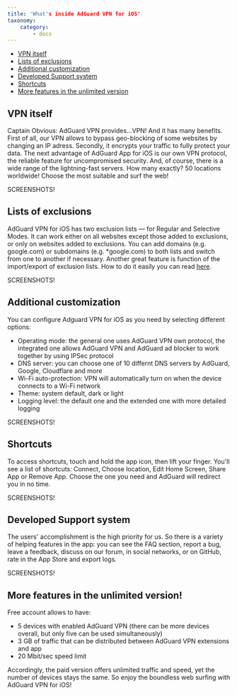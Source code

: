 ```yaml
---
title: 'What's inside AdGuard VPN for iOS'
taxonomy:
    category:
        - docs
---
```


*   [VPN itself](#vpn-itself)
*   [Lists of exclusions](#lists-of-exclusions)
*   [Additional customization](#additional-customization)
*   [Developed Support system](#developed-support-system)
*   [Shortcuts](#shortcuts)
*   [More features in the unlimited version](#unlimited-version)

<a name="vpn-itself"></a>

## VPN itself

Captain Obvious: AdGuard VPN provides...VPN! And it has many benefits. First of all, our VPN allows to bypass geo-blocking of some websites by changing an IP adress. Secondly, it encrypts your traffic to fully protect your data. The next advantage of AdGuard App for iOS is our own VPN protocol, the reliable feature for uncompromised security. And, of course, there is a wide range of the lightning-fast servers. How many exactly? 50 locations worldwide! Choose the most suitable and surf the web!

SCREENSHOTS!

<a name="lists-of-exclusions"></a>

## Lists of exclusions

AdGuard VPN for iOS has two exclusion lists — for Regular and Selective Modes. It can work either on all websites except those added to exclusions, or only on websites added to exclusions. You can add domains (e.g. google.com) or subdomains (e.g. *google.com) to both lists and switch from one to another if necessary. Another great feature is function of the import/export of exclusion lists. How to do it easily you can read [here](https://adguard.com/en/blog/import-export-adguard-vpn.html).

SCREENSHOTS!

<a name="additional-customization"></a>

## Additional customization

You can configure Adguard VPN for iOS as you need by selecting different options:

* Operating mode: the general one uses AdGuard VPN own protocol, the integrated one allows AdGuard VPN and AdGuard ad blocker to work together by using IPSec protocol
* DNS server: you can choose one of 10 differnt DNS servers by AdGuard, Google, Cloudflare and more
* Wi-Fi auto-protection: VPN will automatically turn on when the device connects to a Wi-Fi network
* Theme: system default, dark or light
* Logging level: the default one and the extended one with more detailed logging

SCREENSHOTS!

<a name="shortcuts"></a>

## Shortcuts

To access shortcuts, touch and hold the app icon, then lift your finger. You'll see a list of shortcuts: Connect, Choose location, Edit Home Screen, Share App or Remove App. Choose the one you need and AdGuard will redirect you in no time.

SCREENSHOTS!

<a name="developed-support-system"></a>

## Developed Support system

The users' accomplishment is the high priority for us. So there is a variety of helping features in the app: you can see the FAQ section, report a bug, leave a feedback, discuss on our forum, in social networks, or on GitHub, rate in the App Store and export logs.

SCREENSHOTS!

<a name="unlimited-version"></a>

## More features in the unlimited version!

Free account allows to have:

* 5 devices with enabled AdGuard VPN (there can be more devices overall, but only five can be used simultaneously)
* 3 GB of traffic that can be distributed between AdGuard VPN extensions and app
* 20 Mbit/sec speed limit

Accordingly, the paid version offers unlimited traffic and speed, yet the number of devices stays the same. So enjoy the boundless web surfing with AdGuard VPN for iOS!